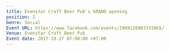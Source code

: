 ```yaml
---
title: Evenstar Craft Beer Pub's GRAND opening
position: 2
Genre: Social
Event URL: https://www.facebook.com/events/1969228903333865/
Venue: Evenstar Craft Beer Pub
Event date: 2017-10-27 07:00:00 +07:00
---
```


